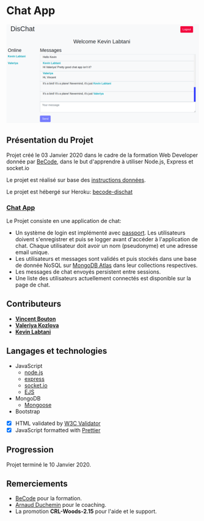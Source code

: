 # Chat App

![Aperçu du projet - capture d’écran](./img/screenshot.png)

## Présentation du Projet

Projet créé le 03 Janvier 2020 dans le cadre de la formation Web Developer donnée par [BeCode](https://www.becode.org/), dans le but d'apprendre à utiliser Node.js, Express et socket.io

Le projet est réalisé sur base des [instructions données](https://github.com/becodeorg/CRL-Woods-2.15/blob/master/Projects/Chat/Node/chat.md).

Le projet est hébergé sur Heroku: [becode-dischat](https://becode-dischat.herokuapp.com/)

### **[Chat App](https://becode-dischat.herokuapp.com/)**

Le Projet consiste en une application de chat:

- Un système de login est implémenté avec [passport](http://www.passportjs.org/). Les utilisateurs doivent s'enregistrer et puis se logger avant d'accéder à l'application de chat. Chaque utilisateur doit avoir un nom (pseudonyme) et une adresse email unique.
- Les utilisateurs et messages sont validés et puis stockés dans une base de donnée NoSQL sur [MongoDB Atlas](https://www.mongodb.com/cloud/atlas) dans leur collections respectives.
- Les messages de chat envoyés persistent entre sessions.
- Une liste des utilisateurs actuellement connectés est disponible sur la page de chat.

## Contributeurs

- [**Vincent Bouton**](https://github.com/Vincent-bouton)
- [**Valeriya Kozlova**](https://github.com/ValeriyaKozlova)
- [**Kevin Labtani**](https://github.com/kevin-labtani)

## Langages et technologies

- JavaScript
  - [node.js](https://nodejs.org/en/)
  - [express](https://expressjs.com/)
  - [socket.io](socket.io)
  - [EJS](https://ejs.co/)
- MongoDB
  - [Mongoose](https://mongoosejs.com/)
- Bootstrap

* [x] HTML validated by [W3C Validator](https://validator.w3.org/)
* [x] JavaScript formatted with [Prettier](https://prettier.io/)

## Progression

Projet terminé le 10 Janvier 2020.

## Remerciements

- [BeCode](https://www.becode.org/) pour la formation.
- [Arnaud Duchemin](https://github.com/Cervant3s) pour le coaching.
- La promotion **CRL-Woods-2.15** pour l'aide et le support.

